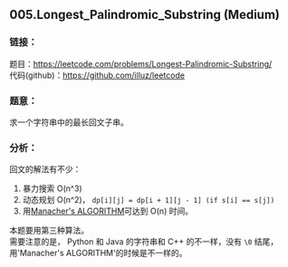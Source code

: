## 005.Longest_Palindromic_Substring (Medium)

### **链接**：
题目：https://leetcode.com/problems/Longest-Palindromic-Substring/  
代码(github)：https://github.com/illuz/leetcode  

### **题意**：
求一个字符串中的最长回文子串。  

### **分析**：

回文的解法有不少：  

1. 暴力搜索 O(n^3)   
2. 动态规划 O(n^2)， `dp[i][j] = dp[i + 1][j - 1] (if s[i] == s[j])`  
3. 用[Manacher's ALGORITHM](http://blog.csdn.net/hcbbt/article/details/18952129)可达到 O(n) 时间。  

本题要用第三种算法。  
需要注意的是， Python 和 Java 的字符串和 C++ 的不一样，没有 `\0` 结尾，用'Manacher's ALGORITHM'的时候是不一样的。
